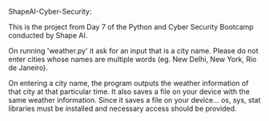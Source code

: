 ShapeAI-Cyber-Security:

This is the project from Day 7 of the Python and Cyber Security Bootcamp conducted by Shape AI.

On running 'weather.py' it ask for an input that is a city name.
Please do not enter cities whose names are multiple words (eg. New Delhi, New York, Rio de Janeiro).

On entering a city name, the program outputs the weather information of that city at that particular time.
It also saves a file on your device with the same weather information.
Since it saves a file on your device... os, sys, stat libraries must be installed and necessary access should be provided.
